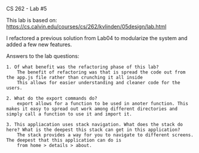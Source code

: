 CS 262 - Lab #5

This lab is based on: https://cs.calvin.edu/courses/cs/262/kvlinden/05design/lab.html

I refactored a previous solution from Lab04 to modularize the system and added a few new features. 

Answers to the lab questions: 

	1. Of what benefit was the refactoring phase of this lab?
		The benefit of refactoring was that is spread the code out from the app.js file rather than crunching it all inside
		This allows for easier understanding and cleaner code for the users.

	2. What do the export commands do?
		export allows for a function to be used in anoter function. This makes it easy to spread out work among different directories and simply call a function to use it and import it.

	3. This appliacation uses stack navigation. What does the stack do here? What is the deepest this stack can get in this application?
		The stack provides a way for you to navigate to different screens. The deepest that this application can do is
		from home > details > about.
